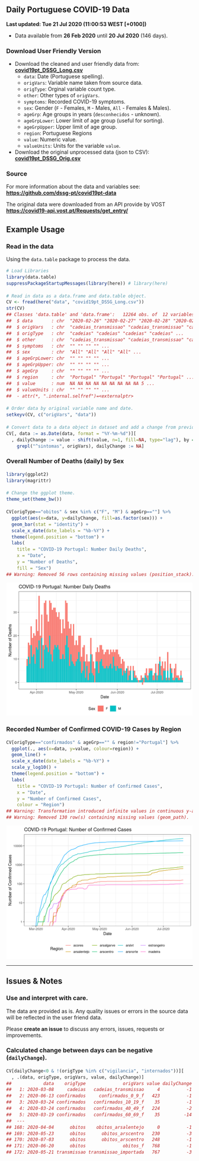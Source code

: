 
## Daily Portuguese COVID-19 Data

**Last updated: Tue 21 Jul 2020 (11:00:53 WEST \[+0100\])**

  - Data available from **26 Feb 2020** until **20 Jul 2020** (146
    days).

### Download User Friendly Version

  - Download the cleaned and user friendly data from:
    **[covid19pt\_DSSG\_Long.csv](https://raw.githubusercontent.com/CEAUL/Dados_COVID-19_PT/master/data/covid19pt_DSSG_Long.csv)**
      - `data`: Date (Portuguese spelling).
      - `origVars`: Variable name taken from source data.
      - `origType`: Orginal variable count type.
      - `other`: Other types of `origVars`.
      - `symptoms`: Recorded COVID-19 symptoms.
      - `sex`: Gender (`F` - Females, `M` - Males, `All` - Females &
        Males).
      - `ageGrp`: Age groups in years (`desconhecidos` - unknown).
      - `ageGrpLower`: Lower limit of age group (useful for sorting).
      - `ageGrpUpper`: Upper limit of age group.
      - `region`: Portuguese Regions
      - `value`: Numeric value.
      - `valueUnits`: Units for the variable `value`.
  - Download the original unprocessed data (json to CSV):
    **[covid19pt\_DSSG\_Orig.csv](https://raw.githubusercontent.com/CEAUL/Dados_COVID-19_PT/master/data/covid19pt_DSSG_Orig.csv)**

### Source

For more information about the data and variables see:
**<https://github.com/dssg-pt/covid19pt-data>**

The original data were downloaded from an API provide by VOST
**<https://covid19-api.vost.pt/Requests/get_entry/>**

## Example Usage

### Read in the data

Using the `data.table` package to process the data.

``` r
# Load Libraries
library(data.table)
suppressPackageStartupMessages(library(here)) # library(here)

# Read in data as a data.frame and data.table object.
CV <- fread(here("data", "covid19pt_DSSG_Long.csv"))
str(CV)
## Classes 'data.table' and 'data.frame':   12264 obs. of  12 variables:
##  $ data       : chr  "2020-02-26" "2020-02-27" "2020-02-28" "2020-02-29" ...
##  $ origVars   : chr  "cadeias_transmissao" "cadeias_transmissao" "cadeias_transmissao" "cadeias_transmissao" ...
##  $ origType   : chr  "cadeias" "cadeias" "cadeias" "cadeias" ...
##  $ other      : chr  "cadeias_transmissao" "cadeias_transmissao" "cadeias_transmissao" "cadeias_transmissao" ...
##  $ symptoms   : chr  "" "" "" "" ...
##  $ sex        : chr  "All" "All" "All" "All" ...
##  $ ageGrpLower: chr  "" "" "" "" ...
##  $ ageGrpUpper: chr  "" "" "" "" ...
##  $ ageGrp     : chr  "" "" "" "" ...
##  $ region     : chr  "Portugal" "Portugal" "Portugal" "Portugal" ...
##  $ value      : num  NA NA NA NA NA NA NA NA NA 5 ...
##  $ valueUnits : chr  "" "" "" "" ...
##  - attr(*, ".internal.selfref")=<externalptr>

# Order data by original variable name and date.
setkeyv(CV, c("origVars", "data"))

# Convert data to a data object in dataset and add a change from previous day variable.
CV[, data := as.Date(data, format = "%Y-%m-%d")][
  , dailyChange := value - shift(value, n=1, fill=NA, type="lag"), by = origVars][
    grepl("^sintomas", origVars), dailyChange := NA]
```

### Overall Number of Deaths (daily) by Sex

``` r
library(ggplot2)
library(magrittr)

# Change the ggplot theme.
theme_set(theme_bw())

CV[origType=="obitos" & sex %in% c("F", "M") & ageGrp==""] %>%
  ggplot(aes(x=data, y=dailyChange, fill=as.factor(sex))) +
  geom_bar(stat = "identity") +
  scale_x_date(date_labels = "%b-%Y") +
  theme(legend.position = "bottom") +
  labs(
    title = "COVID-19 Portugal: Number Daily Deaths",
    x = "Date",
    y = "Number of Deaths",
    fill = "Sex")
## Warning: Removed 56 rows containing missing values (position_stack).
```

<img src="README_figs/README-deathsbySex-1.png" width="672" />

### Recorded Number of Confirmed COVID-19 Cases by Region

``` r
CV[origType=="confirmados" & ageGrp=="" & region!="Portugal"] %>%
  ggplot(., aes(x=data, y=value, colour=region)) +
  geom_line() +
  scale_x_date(date_labels = "%b-%Y") +
  scale_y_log10() +
  theme(legend.position = "bottom") +
  labs(
    title = "COVID-19 Portugal: Number of Confirmed Cases",
    x = "Date",
    y = "Number of Confirmed Cases",
    colour = "Region")
## Warning: Transformation introduced infinite values in continuous y-axis
## Warning: Removed 130 row(s) containing missing values (geom_path).
```

<img src="README_figs/README-casesbyRegion-1.png" width="672" />

<hr>

## Issues & Notes

### Use and interpret with care.

The data are provided as is. Any quality issues or errors in the source
data will be reflected in the user friend data.

Please **create an issue** to discuss any errors, issues, requests or
improvements.

### Calculated change between days can be negative (`dailyChange`).

``` r
CV[dailyChange<0 & !(origType %in% c("vigilancia", "internados"))][
  , .(data, origType, origVars, value, dailyChange)]
##            data    origType              origVars value dailyChange
##   1: 2020-03-08     cadeias   cadeias_transmissao     4          -1
##   2: 2020-06-13 confirmados     confirmados_0_9_f   423          -1
##   3: 2020-03-24 confirmados   confirmados_10_19_f    35          -1
##   4: 2020-03-24 confirmados   confirmados_40_49_f   224          -2
##   5: 2020-03-19 confirmados   confirmados_60_69_f    35         -14
##  ---                                                               
## 168: 2020-04-04      obitos    obitos_arsalentejo     0          -1
## 169: 2020-05-23      obitos      obitos_arscentro   230          -3
## 170: 2020-07-03      obitos      obitos_arscentro   248          -1
## 171: 2020-06-20      obitos              obitos_f   768          -1
## 172: 2020-05-21 transmissao transmissao_importada   767          -3
```

